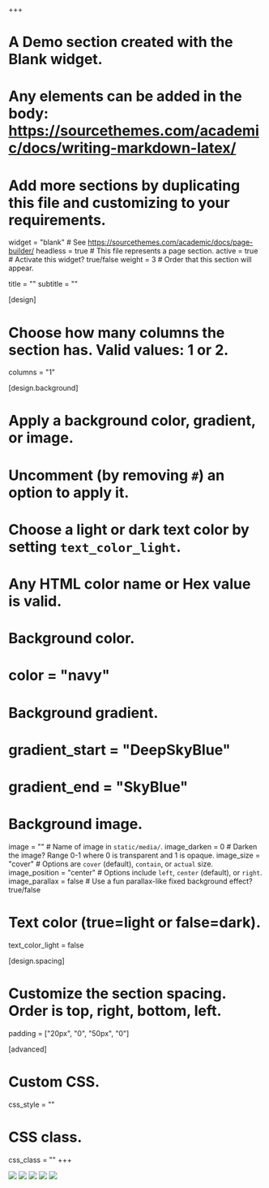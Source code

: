 +++
# A Demo section created with the Blank widget.
# Any elements can be added in the body: https://sourcethemes.com/academic/docs/writing-markdown-latex/
# Add more sections by duplicating this file and customizing to your requirements.

widget = "blank"  # See https://sourcethemes.com/academic/docs/page-builder/
headless = true  # This file represents a page section.
active = true  # Activate this widget? true/false
weight = 3  # Order that this section will appear.

title = ""
subtitle = ""

[design]
  # Choose how many columns the section has. Valid values: 1 or 2.
  columns = "1"

[design.background]
  # Apply a background color, gradient, or image.
  #   Uncomment (by removing `#`) an option to apply it.
  #   Choose a light or dark text color by setting `text_color_light`.
  #   Any HTML color name or Hex value is valid.

  # Background color.
  # color = "navy"
  
  # Background gradient.
  # gradient_start = "DeepSkyBlue"
  # gradient_end = "SkyBlue"
  
  # Background image.
  image = ""  # Name of image in `static/media/`.
  image_darken = 0  # Darken the image? Range 0-1 where 0 is transparent and 1 is opaque.
  image_size = "cover"  #  Options are `cover` (default), `contain`, or `actual` size.
  image_position = "center"  # Options include `left`, `center` (default), or `right`.
  image_parallax = false  # Use a fun parallax-like fixed background effect? true/false

  # Text color (true=light or false=dark).
  text_color_light = false

[design.spacing]
  # Customize the section spacing. Order is top, right, bottom, left.
  padding = ["20px", "0", "50px", "0"]

[advanced]
 # Custom CSS. 
 css_style = ""
 
 # CSS class.
 css_class = ""
+++

<!-- fancybox http://fancyapps.com/fancybox/3/ -->
<script src="https://cdn.jsdelivr.net/npm/jquery@3.5.1/dist/jquery.min.js"></script>
<link rel="stylesheet" href="https://cdn.jsdelivr.net/gh/fancyapps/fancybox@3.5.7/dist/jquery.fancybox.min.css" />
<script src="https://cdn.jsdelivr.net/gh/fancyapps/fancybox@3.5.7/dist/jquery.fancybox.min.js"></script>

<!-- images -->
<a data-fancybox="gallery" data-animation-effect="false" data-caption="My caption" href="https://i.imgur.com/I5Rh4nb.jpg"><img src="https://i.imgur.com/I5Rh4nb.jpg"></a>
<a data-fancybox="gallery" data-animation-effect="false" data-caption="My caption" href="https://i.imgur.com/cyK1orz.jpg"><img src="https://i.imgur.com/cyK1orz.jpg"></a>
<a data-fancybox="gallery" data-animation-effect="false" data-caption="My caption" href="https://i.imgur.com/qxfiuhX.jpg"><img src="https://i.imgur.com/qxfiuhX.jpg"></a>
<a data-fancybox="gallery" data-animation-effect="false" data-caption="My caption" href="https://i.imgur.com/g2kPCjV.jpg"><img src="https://i.imgur.com/g2kPCjV.jpg"></a>
<a data-fancybox="gallery" data-animation-effect="false" data-caption="My caption" href="https://i.imgur.com/RYB7xuS.jpg"><img src="https://i.imgur.com/RYB7xuS.jpg"></a>
